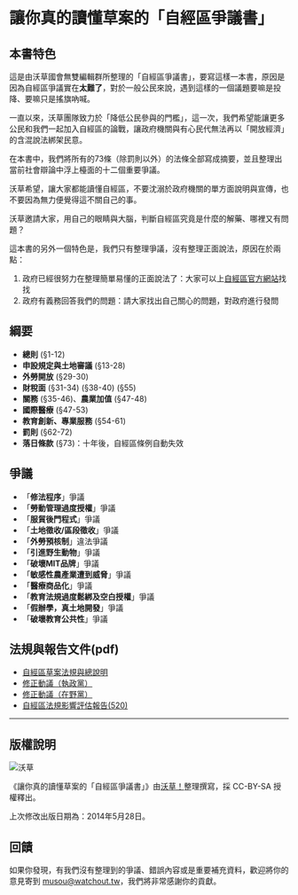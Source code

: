 # 讓你真的讀懂草案的「自經區爭議書」

## 本書特色

這是由沃草國會無雙編輯群所整理的「自經區爭議書」，要寫這樣一本書，原因是因為自經區爭議實在**太難了**，對於一般公民來說，遇到這樣的一個議題要嘛是投降、要嘛只是搖旗吶喊。

一直以來，沃草團隊致力於「降低公民參與的門檻」，這一次，我們希望能讓更多公民和我們一起加入自經區的論戰，讓政府機關與有心民代無法再以「開放經濟」的含混說法綁架民意。

在本書中，我們將所有的73條（除罰則以外）的法條全部寫成摘要，並且整理出當前社會辯論中浮上檯面的十二個重要爭議。

沃草希望，讓大家都能讀懂自經區，不要沈溺於政府機關的單方面說明與宣傳，也不要因為無力便覺得這不關自己的事。

沃草邀請大家，用自己的眼睛與大腦，判斷自經區究竟是什麼的解藥、哪裡又有問題？

這本書的另外一個特色是，我們只有整理爭議，沒有整理正面說法，原因在於兩點：

1. 政府已經很努力在整理簡單易懂的正面說法了：大家可以上[自經區官方網站](http://www.fepz.org.tw/m1.aspx?sNo=0019944)找找
2. 政府有義務回答我們的問題：請大家找出自己關心的問題，對政府進行發問

## 綱要

* **總則** (§1-12)
* **申設規定與土地審議** (§13-28)
* **外勞開放** (§29-30)
* **財稅面** (§31-34) (§38-40) (§55)
* **關務** (§35-46)、**農業加值** (§47-48)
* **國際醫療** (§47-53)
* **教育創新、專業服務** (§54-61)
* **罰則** (§62-72)
* **落日條款** (§73)：十年後，自經區條例自動失效

## 爭議
* 「**修法程序**」爭議
* 「**勞動管理過度授權**」爭議
* 「**服貿後門程式**」爭議
* 「**土地徵收/區段徵收**」爭議
* 「**外勞預核制**」違法爭議
* 「**引進野生動物**」爭議
* 「**破壞MIT品牌**」爭議 
* 「**敏感性農產業遭到威脅**」爭議
* 「**醫療商品化**」爭議
* 「**教育法規過度鬆綁及空白授權**」爭議
* 「**假辦學，真土地開發**」爭議
* 「**破壞教育公共性**」爭議

## 法規與報告文件(pdf)

* [自經區草案法規與總說明](http://www.fepz.org.tw/dn.aspx?uid=34042)
* [修正動議（執政黨）](https://drive.google.com/file/d/0B6ZiS9f8Cm9qbzJwWmVJNW9pRDQ/edit?usp=sharing)
* [修正動議（在野黨）](https://drive.google.com/file/d/0B6ZiS9f8Cm9qbzJwWmVJNW9pRDQ/edit?usp=sharing)
* [自經區法規影響評估報告(520)](www.fepz.org.tw/dn.aspx?uid=35707)

---

## 版權說明

![沃草](http://i.imgur.com/XR31knH.jpg)

《讓你真的讀懂草案的「自經區爭議書」》由[沃草！](https://www.facebook.com/WatchOutTW)整理撰寫，採 CC-BY-SA 授權釋出。

上次修改出版日期為：2014年5月28日。

## 回饋

如果你發現，有我們沒有整理到的爭議、錯誤內容或是重要補充資料，歡迎將你的意見寄到 musou@watchout.tw，我們將非常感謝你的貢獻。